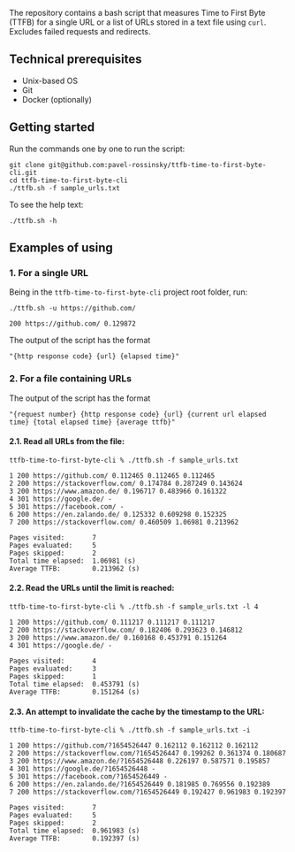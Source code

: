 The repository contains a bash script that measures Time to First Byte (TTFB) for a single URL or a list of URLs stored in a text file using `curl`. Excludes failed requests and redirects.

## Technical prerequisites
- Unix-based OS
- Git
- Docker (optionally)

## Getting started
Run the commands one by one to run the script:
```
git clone git@github.com:pavel-rossinsky/ttfb-time-to-first-byte-cli.git
cd ttfb-time-to-first-byte-cli
./ttfb.sh -f sample_urls.txt
```
To see the help text:
```
./ttfb.sh -h
```

## Examples of using
### 1. For a single URL
Being in the `ttfb-time-to-first-byte-cli` project root folder, run:
```
./ttfb.sh -u https://github.com/

200 https://github.com/ 0.129872
```
The output of the script has the format
```
"{http response code} {url} {elapsed time}"
```

### 2. For a file containing URLs
The output of the script has the format
```
"{request number} {http response code} {url} {current url elapsed time} {total elapsed time} {average ttfb}"
```
#### 2.1. Read all URLs from the file:
```
ttfb-time-to-first-byte-cli % ./ttfb.sh -f sample_urls.txt

1 200 https://github.com/ 0.112465 0.112465 0.112465
2 200 https://stackoverflow.com/ 0.174784 0.287249 0.143624
3 200 https://www.amazon.de/ 0.196717 0.483966 0.161322
4 301 https://google.de/ -
5 301 https://facebook.com/ -
6 200 https://en.zalando.de/ 0.125332 0.609298 0.152325
7 200 https://stackoverflow.com/ 0.460509 1.06981 0.213962

Pages visited:       7
Pages evaluated:     5
Pages skipped:       2
Total time elapsed:  1.06981 (s)
Average TTFB:        0.213962 (s)

```

#### 2.2. Read the URLs until the limit is reached:
```
ttfb-time-to-first-byte-cli % ./ttfb.sh -f sample_urls.txt -l 4

1 200 https://github.com/ 0.111217 0.111217 0.111217
2 200 https://stackoverflow.com/ 0.182406 0.293623 0.146812
3 200 https://www.amazon.de/ 0.160168 0.453791 0.151264
4 301 https://google.de/ -

Pages visited:       4
Pages evaluated:     3
Pages skipped:       1
Total time elapsed:  0.453791 (s)
Average TTFB:        0.151264 (s)
```

#### 2.3. An attempt to invalidate the cache by the timestamp to the URL:
```
ttfb-time-to-first-byte-cli % ./ttfb.sh -f sample_urls.txt -i

1 200 https://github.com/?1654526447 0.162112 0.162112 0.162112
2 200 https://stackoverflow.com/?1654526447 0.199262 0.361374 0.180687
3 200 https://www.amazon.de/?1654526448 0.226197 0.587571 0.195857
4 301 https://google.de/?1654526448 -
5 301 https://facebook.com/?1654526449 -
6 200 https://en.zalando.de/?1654526449 0.181985 0.769556 0.192389
7 200 https://stackoverflow.com/?1654526449 0.192427 0.961983 0.192397

Pages visited:       7
Pages evaluated:     5
Pages skipped:       2
Total time elapsed:  0.961983 (s)
Average TTFB:        0.192397 (s)
```
